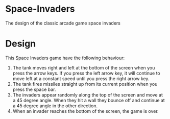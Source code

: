 # Space-Invaders
The design of the classic arcade game space invaders

# Design

This Space Invaders game have the following behaviour:

1. The tank moves right and left at the bottom of the screen when you press the arrow keys. If you press the left arrow key, it will continue to move left at a constant speed until you press the right arrow key.
2. The tank fires missiles straight up from its current position when you press the space bar.
3. The invaders appear randomly along the top of the screen and move at a 45 degree angle. When they hit a wall they bounce off and continue at a 45 degree angle in the other direction.
4. When an invader reaches the bottom of the screen, the game is over. 
